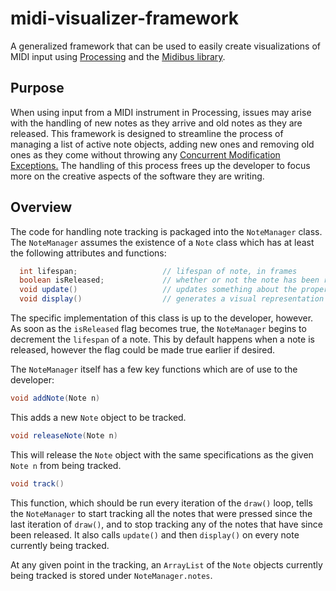 # midi-visualizer-framework

A generalized framework that can be used to easily create visualizations of MIDI input using [Processing](https://processing.org/) and the [Midibus library](https://github.com/sparks/themidibus).

## Purpose

When using input from a MIDI instrument in Processing, issues may arise with the handling of new notes as they arrive and old notes as they are released. This framework is designed to streamline the process of managing a list of active note objects, adding new ones and removing old ones as they come without throwing any [Concurrent Modification Exceptions.](https://docs.oracle.com/javase/7/docs/api/java/util/ConcurrentModificationException.html) The handling of this process frees up the developer to focus more on the creative aspects of the software they are writing.

## Overview

The code for handling note tracking is packaged into the `NoteManager` class. The `NoteManager` assumes the existence of a `Note` class which has at least the following attributes and functions:
```java
  int lifespan;                   // lifespan of note, in frames
  boolean isReleased;             // whether or not the note has been released yet
  void update()                   // updates something about the properties of the Note object
  void display()                  // generates a visual representation of the note
```
The specific implementation of this class is up to the developer, however. As soon as the `isReleased` flag becomes true, the `NoteManager` begins to decrement the `lifespan` of a note. This by default happens when a note is released, however the flag could be made true earlier if desired.

The `NoteManager` itself has a few key functions which are of use to the developer:

```java
void addNote(Note n)
```
This adds a new `Note` object to be tracked. 

```java
void releaseNote(Note n)
```
This will release the `Note` object with the same specifications as the given `Note n` from being tracked.

```java
void track()
```
This function, which should be run every iteration of the `draw()` loop, tells the `NoteManager` to start tracking all the notes that were pressed since the last iteration of `draw()`, and to stop tracking any of the notes that have since been released. It also calls `update()` and then `display()` on every note currently being tracked.

At any given point in the tracking, an `ArrayList` of the `Note` objects currently being tracked is stored under `NoteManager.notes`.

